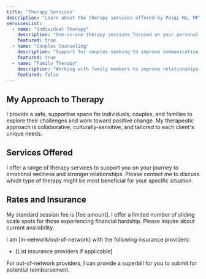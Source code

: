 ```yaml
---
title: "Therapy Services"
description: "Learn about the therapy services offered by Peiqi Ma, MFT Associate"
servicesList:
  - name: "Individual Therapy"
    description: "One-on-one therapy sessions focused on your personal growth and mental wellbeing."
    featured: true
  - name: "Couples Counseling"
    description: "Support for couples seeking to improve communication, resolve conflicts, and strengthen their relationship."
    featured: true
  - name: "Family Therapy"
    description: "Working with family members to improve relationships and communication patterns."
    featured: false
---
```


## My Approach to Therapy

I provide a safe, supportive space for individuals, couples, and families to explore their challenges and work toward positive change. My therapeutic approach is collaborative, culturally-sensitive, and tailored to each client's unique needs.

## Services Offered

I offer a range of therapy services to support you on your journey to emotional wellness and stronger relationships. Please contact me to discuss which type of therapy might be most beneficial for your specific situation.

## Rates and Insurance

My standard session fee is [fee amount]. I offer a limited number of sliding scale spots for those experiencing financial hardship. Please inquire about current availability.

I am [in-network/out-of-network] with the following insurance providers:
- [List insurance providers if applicable]

For out-of-network providers, I can provide a superbill for you to submit for potential reimbursement.